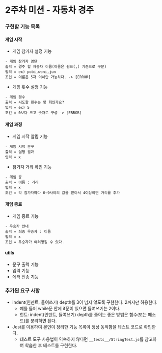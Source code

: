 # 2주차 미션 - 자동차 경주

### 구현할 기능 목록

#### 게임 시작
- 게임 참가자 설정 기능
```
- 게임 참가자 명단
출력 = 경주 할 자동차 이름(이름은 쉼표(,) 기준으로 구분)
입력 = ex) pobi,woni,jun
조건 = 이름은 5자 이하만 가능하다. -> [ERROR]
```

- 게임 횟수 설정 기능
```
- 게임 횟수
출력 = 시도할 횟수는 몇 회인가요?
입력 = ex) 5
조건 = 0보다 크고 숫자로 구성 -> [ERROR]
```

#### 게임 과정
- 게임 시작 알림 기능
```
- 게임 시작 문구
출력 = 실행 결과
입력 = x
```


- 참가자 거리 확인 기능
```
- 게임 중
출력 = 이름 : 거리
입력 = x
조건 = 각 참가자마다 0~9사이의 값을 받아서 4이상이면 거리를 추가 
```

#### 게임 종료

- 게임 종료 기능
```
- 우승자 안내
출력 = 최종 우승자 : 이름
입력 = x
조건 = 우승자가 여러명일 수 있다.
```

#### utils
- 문구 출력 기능
- 입력 기능
- 에러 전송 기능

### 추가된 요구 사항
- indent(인덴트, 들여쓰기) depth를 3이 넘지 않도록 구현한다. 2까지만 허용한다.
  - 예를 들어 while문 안에 if문이 있으면 들여쓰기는 2이다.
  - 힌트: indent(인덴트, 들여쓰기) depth를 줄이는 좋은 방법은 함수(또는 메소드)를 분리하면 된다.
- Jest를 이용하여 본인이 정리한 기능 목록이 정상 동작함을 테스트 코드로 확인한다.
  - 테스트 도구 사용법이 익숙하지 않다면 `__tests__/StringTest.js`를 참고하여 학습한 후 테스트를 구현한다.